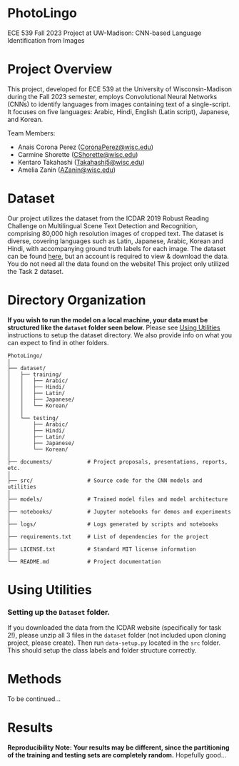 # PhotoLingo
 ECE 539 Fall 2023 Project at UW-Madison: CNN-based Language Identification from Images

# Project Overview
This project, developed for ECE 539 at the University of Wisconsin-Madison during the Fall 2023 semester, employs Convolutional Neural Networks (CNNs) to identify languages from images containing text of a single-script. It focuses on five languages: Arabic, Hindi, English (Latin script), Japanese, and Korean.

Team Members:
- Anais Corona Perez (CoronaPerez@wisc.edu)
- Carmine Shorette (CShorette@wisc.edu)
- Kentaro Takahashi (Takahashi5@wisc.edu)
- Amelia Zanin (AZanin@wisc.edu)

# Dataset
Our project utilizes the dataset from the ICDAR 2019 Robust Reading Challenge on Multilingual Scene Text Detection and Recognition, comprising 80,000 high resolution images of cropped text. The dataset is diverse, covering languages such as Latin, Japanese, Arabic, Korean and Hindi, with accompanying ground truth labels for each image. The dataset can be found [here](https://rrc.cvc.uab.es/?ch=15&com=downloads), but an account is required to view & download the data. You do not need all the data found on the website! This project only utilized the Task 2 dataset.

# Directory Organization
**If you wish to run the model on a local machine, your data must be structured like the `dataset` folder seen below.** Please see [Using Utilities](#utilities) instructions to setup the dataset directory. We also provide info on what you can expect to find in other folders.
```
PhotoLingo/
│
├── dataset/
│   ├── training/
│   │   ├── Arabic/
│   │   ├── Hindi/
│   │   ├── Latin/
│   │   ├── Japanese/
│   │   └── Korean/
│   │
│   └── testing/
│       ├── Arabic/
│       ├── Hindi/
│       ├── Latin/
│       ├── Japanese/
│       └── Korean/
│
├── documents/           # Project proposals, presentations, reports, etc.
│
├── src/                 # Source code for the CNN models and utilities
│
├── models/              # Trained model files and model architecture
│
├── notebooks/           # Jupyter notebooks for demos and experiments
│
├── logs/                # Logs generated by scripts and notebooks
│
├── requirements.txt     # List of dependencies for the project
│
├── LICENSE.txt          # Standard MIT license information
│
└── README.md            # Project documentation
```

# <a id="utilities"></a> Using Utilities

### Setting up the `Dataset` folder.
If you downloaded the data from the ICDAR website (specifically for task 2!), please unzip all 3 files in the `dataset` folder (not included upon cloning project, please create). Then run `data-setup.py` located in the `src` folder. This should setup the class labels and folder structure correctly.

# Methods
To be continued...

# Results
**Reproducibility Note: Your results may be different, since the partitioning of the training and testing sets are completely random.**
Hopefully good...
